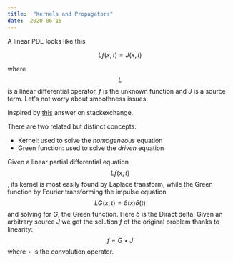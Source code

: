 ```yaml
---
title:  "Kernels and Propagators"
date:  2020-06-15
---
```


<script type="text/javascript" async
  src="https://cdn.mathjax.org/mathjax/latest/MathJax.js?config=TeX-MML-AM_CHTML">
</script>

A linear PDE looks like this

$$
L f(x,t) = J(x,t)
$$

where $$L$$ is a linear differential operator, $f$ is the unknown function and $J$ is a source term. Let's not worry about smoothness issues.

Inspired by [this](https://physics.stackexchange.com/questions/20797/differentiating-propagator-greens-function-correlation-function-etc) answer on stackexchange.

There are two related but distinct concepts:

- Kernel: used to solve the *homogeneous* equation
- Green function: used to solve the *driven* equation

Given a linear partial differential equation $$L f(x,t)$$, its kernel is most easily found by Laplace transform, while the Green function by Fourier transforming the impulse equation
$$
L G(x,t) = \delta(x) \delta(t)
$$
and solving for $G$, the Green function. Here $\delta$ is the Diract delta. Given an arbitrary source $J$ we get the solution $f$ of the original problem thanks to linearity: 
$$
f = G \star J
$$
where $\star$ is the convolution operator.
